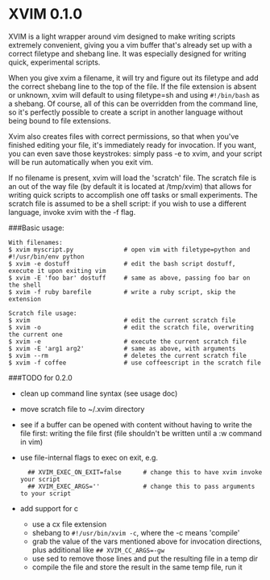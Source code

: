 XVIM 0.1.0
==========

XVIM is a light wrapper around vim designed to make writing scripts extremely
convenient, giving you a vim buffer that's already set up with a correct
filetype and shebang line. It was especially designed for writing quick, experimental
scripts.

When you give xvim a filename, it will try and figure out its filetype and add the
correct shebang line to the top of the file. If the file extension is absent or
unknown, xvim will default to using filetype=sh and using `#!/bin/bash` as a
shebang. Of course, all of this can be overridden from the command line, so it's
perfectly possible to create a script in another language without being bound to
file extensions.

Xvim also creates files with correct permissions, so that when you've finished
editing your file, it's immediately ready for invocation. If you want, you can
even save those keystrokes: simply pass -e to xvim, and your script will be run
automatically when you exit vim.

If no filename is present, xvim will load the 'scratch' file. The scratch file is an
out of the way file (by default it is located at /tmp/xvim) that allows for writing
quick scripts to accomplish one off tasks or small experiments. The scratch file
is assumed to be a shell script: if you wish to use a different language, invoke
xvim with the -f flag.


###Basic usage:

    With filenames:
    $ xvim myscript.py              # open vim with filetype=python and #!/usr/bin/env python
    $ xvim -e dostuff               # edit the bash script dostuff, execute it upon exiting vim
    $ xvim -E 'foo bar' dostuff     # same as above, passing foo bar on the shell
    $ xvim -f ruby barefile         # write a ruby script, skip the extension

    Scratch file usage:
    $ xvim                          # edit the current scratch file
    $ xvim -o                       # edit the scratch file, overwriting the current one
    $ xvim -e                       # execute the current scratch file
    $ xvim -E 'arg1 arg2'           # same as above, with arguments
    $ xvim --rm                     # deletes the current scratch file
    $ xvim -f coffee                # use coffeescript in the scratch file


###TODO for 0.2.0
* clean up command line syntax (see usage doc)
* move scratch file to ~/.xvim directory
* see if a buffer can be opened with content without having to write the file first:
  writing the file first (file shouldn't be written until a :w command in vim)
* use file-internal flags to exec on exit, e.g.

        ## XVIM_EXEC_ON_EXIT=false      # change this to have xvim invoke your script
        ## XVIM_EXEC_ARGS=''            # change this to pass arguments to your script

* add support for c
  - use a cx file extension
  - shebang to `#!/usr/bin/xvim -c`, where the -c means 'compile'
  - grab the value of the vars mentioned above for invocation directions, plus
    additional like `## XVIM_CC_ARGS=-gw`
  - use sed to remove those lines and put the resulting file in a temp dir
  - compile the file and store the result in the same temp file, run it

